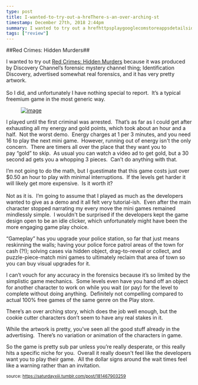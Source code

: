 ```yaml
---
type: post
title: I-wanted-to-try-out-a-hreThere-s-an-over-arching-st
timestamp: December 27th, 2018 2:44pm
summary: I wanted to try out a hrefhttpsplaygooglecomstoreappsdetailsidcomgamagaRedCrimesHM targetblankRed Crimes Hidden Murdersa becauI played until the first criminal was arrested  That’s as far as I could get after exhausting all my energy and gold points which took about an hour I’m not going to do the math but I guestimate that this game costs just over 050 an hour to play with minimal interruptions  If the levels get hardThere’s an over arching story which does the job well enough but the cookie cutter characters don’t seem to have any real stakes in it  ppWhileSo the game is pretty sub par unless you’re really desperate or this really hits a specific niche for you  Overall it really doesnt feel like the de
tags: ["review"]
---
```

##Red Crimes: Hidden Murders##
                    <p>I wanted to try out <a href="https://play.google.com/store/apps/details?id=com.gamaga.RedCrimesHM" target="_blank">Red Crimes: Hidden Murders</a> because it was produced by Discovery Channel’s forensic mystery channel thing; Identification Discovery, advertised somewhat real forensics, and it has very pretty artwork.<br/><br/>So I did, and unfortunately I have nothing special to report.  It’s a typical freemium game in the most generic way.</p><a href="https://66.media.tumblr.com/80371f10f451fcf3059e0f5261889e50/tumblr_inline_pkezw2gKyp1rnrp45_1280.jpg" target="_blank" alt="Red Crimes Hidden Murders Screenshot"><figure data-orig-width="2048" data-orig-height="1536" class="tmblr-full"><img src="https://64.media.tumblr.com/80371f10f451fcf3059e0f5261889e50/tumblr_inline_pkezw2gKyp1rnrp45_540.jpg" alt="image" data-orig-width="500" data-orig-height="375"/></figure></a><p>I played until the first criminal was arrested.  That’s as far as I could get after exhausting all my energy and gold points, which took about an hour and a half.  Not the worst demo.  Energy charges at 1 per 3 minutes, and you need 16 to play the next mini game.  However, running out of energy isn't the only concern.  There are timers all over the place that they want you to pay “gold” to skip.  As usual you can watch a video ad to get gold, but a 30 second ad gets you a whopping 3 pieces.  Can’t do anything with that.</p><p>I’m not going to do the math, but I guestimate that this game costs just over $0.50 an hour to play with minimal interruptions.  If the levels get harder it will likely get more expensive.  Is it worth it?<br/><br/>Not as it is.  I’m going to assume that I played as much as the developers wanted to give as a demo and it all felt very tutorial-ish.  Even after the main character stopped narrating my every move the mini games remained mindlessly simple.  I wouldn't be surprised if the developers kept the game design open to be an idle clicker, which unfortunately might have been the more engaging game play choice.<br/></p><p>“Gameplay” has you upgrade your police station, so far that just means reskinning the walls; having your police force patrol areas of the town for cash (?!); solving cases via hidden object, drag-to-reveal or collect, and puzzle-piece-match mini games to ultimately reclaim that area of town so you can buy visual upgrades for it.  

I can’t vouch for any accuracy in the forensics because it’s so limited by the simplistic game mechanics.  Some levels even have you hand off an object for another character to work on while you wait (or pay) for the level to complete without doing anything.  Definitely not compelling compared to actual 100% free games of the same genre on the Play store.<br/></p><p>There’s an over arching story, which does the job well enough, but the cookie cutter characters don’t seem to have any real stakes in it.  </p><p>While the artwork is pretty, you've seen all the good stuff already in the advertising.  There’s no variation or animation of the characters in game.</p><p>So the game is pretty sub par unless you’re really desperate, or this really hits a specific niche for you.  Overall it really doesn't feel like the developers want you to play their game.  All the dollar signs around the wait times feel like a warning rather than an invitation.</p>
                
                
                
                
                
                
                                
<small>source: https://saturdayxiii.tumblr.com/post/181467903259</small>